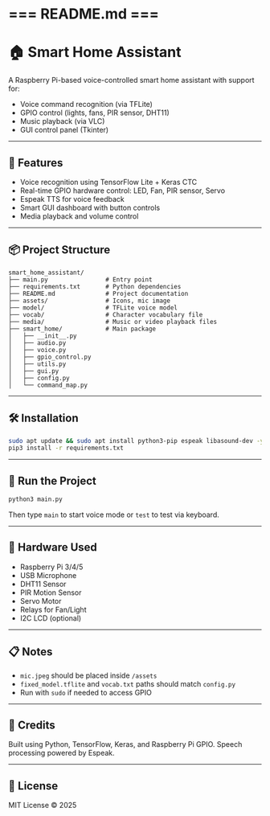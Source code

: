 # === README.md ===

# 🏠 Smart Home Assistant

A Raspberry Pi-based voice-controlled smart home assistant with support for:
- Voice command recognition (via TFLite)
- GPIO control (lights, fans, PIR sensor, DHT11)
- Music playback (via VLC)
- GUI control panel (Tkinter)

---

## 🚀 Features
- Voice recognition using TensorFlow Lite + Keras CTC
- Real-time GPIO hardware control: LED, Fan, PIR sensor, Servo
- Espeak TTS for voice feedback
- Smart GUI dashboard with button controls
- Media playback and volume control

---

## 📦 Project Structure
```
smart_home_assistant/
├── main.py                # Entry point
├── requirements.txt       # Python dependencies
├── README.md              # Project documentation
├── assets/                # Icons, mic image
├── model/                 # TFLite voice model
├── vocab/                 # Character vocabulary file
├── media/                 # Music or video playback files
├── smart_home/            # Main package
│   ├── __init__.py
│   ├── audio.py
│   ├── voice.py
│   ├── gpio_control.py
│   ├── utils.py
│   ├── gui.py
│   ├── config.py
│   └── command_map.py
```

---

## 🛠️ Installation
```bash
sudo apt update && sudo apt install python3-pip espeak libasound-dev -y
pip3 install -r requirements.txt
```

---

## 🧪 Run the Project
```bash
python3 main.py
```
Then type `main` to start voice mode or `test` to test via keyboard.

---

## 🎤 Hardware Used
- Raspberry Pi 3/4/5
- USB Microphone
- DHT11 Sensor
- PIR Motion Sensor
- Servo Motor
- Relays for Fan/Light
- I2C LCD (optional)

---

## 📋 Notes
- `mic.jpeg` should be placed inside `/assets`
- `fixed_model.tflite` and `vocab.txt` paths should match `config.py`
- Run with `sudo` if needed to access GPIO

---

## 🤖 Credits
Built using Python, TensorFlow, Keras, and Raspberry Pi GPIO. Speech processing powered by Espeak.

---

## 📜 License
MIT License © 2025
